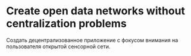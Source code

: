 # Create open data networks without centralization problems
Создать децентрализованное приложение с фокусом внимания на пользователя открытой сенсорной сети.
